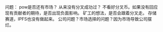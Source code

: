
问题：
pow是否还有市场？
从来没有分叉成功过？
不看好分叉币。如果没有回应现有贡献者的期待，是否出现负面影响。
矿工的想法，是否会跟着分叉走。
存储赛道，IPFS也没有做起来。
公司问题？市场选择的问题？因为市场导致公司摆烂。
